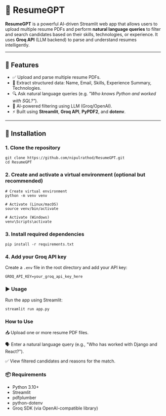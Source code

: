 # 📄 ResumeGPT

**ResumeGPT** is a powerful AI-driven Streamlit web app that allows users to upload multiple resume PDFs and perform **natural language queries** to filter and search candidates based on their skills, technologies, or experience. It uses **Groq API** (LLM backend) to parse and understand resumes intelligently.

---

## 🚀 Features

- ✅ Upload and parse multiple resume PDFs.
- 🧠 Extract structured data: Name, Email, Skills, Experience Summary, Technologies.
- 🔍 Ask natural language queries (e.g. _"Who knows Python and worked with SQL?"_).
- 🤖 AI-powered filtering using LLM (Groq/OpenAI).
- ⚡ Built using **Streamlit**, **Groq API**, **PyPDF2**, and **dotenv**.

---

## 🔧 Installation

### 1. Clone the repository

```
git clone https://github.com/nipulrathod/ResumeGPT.git
cd ResumeGPT
```
### 2. Create and activate a virtual environment (optional but recommended)

```
# Create virtual environment
python -m venv venv

# Activate (Linux/macOS)
source venv/bin/activate

# Activate (Windows)
venv\Scripts\activate
```

### 3. Install required dependencies

```
pip install -r requirements.txt
```

### 4. Add your Groq API key

Create a `.env` file in the root directory and add your API key:
```
GROQ_API_KEY=your_groq_api_key_here
```

### ▶️ Usage

Run the app using Streamlit:

```
streamlit run app.py
```

### How to Use
📤 Upload one or more resume PDF files.

🗣️ Enter a natural language query (e.g., "Who has worked with Django and React?").

✅ View filtered candidates and reasons for the match.

### 📦 Requirements
- Python 3.10+
- Streamlit
- pdfplumber
- python-dotenv
- Groq SDK (via OpenAI-compatible library)
